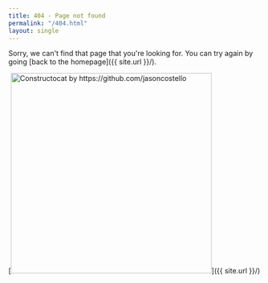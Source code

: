 ```yaml
---
title: 404 - Page not found
permalink: "/404.html"
layout: single
---
```


Sorry, we can't find that page that you're looking for. You can try again by going [back to the homepage]({{ site.url }}/).

[<img src="{{ site.url }}/assets/images/general/404.jpg" alt="Constructocat by https://github.com/jasoncostello" style="width: 400px;"/>]({{ site.url }}/)
